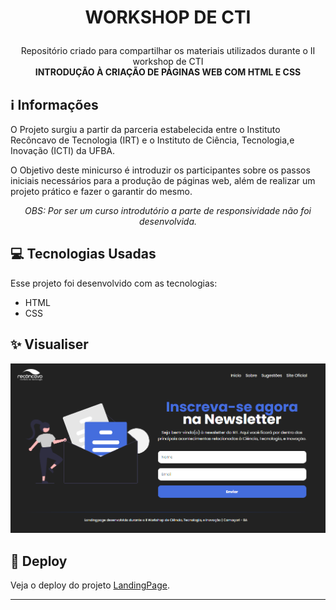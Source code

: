 # <p align="center">WORKSHOP DE CTI</p>

<p align="center">
  Repositório criado para compartilhar os materiais utilizados durante o II workshop de CTI <br>
  <strong>INTRODUÇÃO À CRIAÇÃO DE PÁGINAS WEB COM HTML E CSS</strong>
 <br>
 
## ℹ️ Informações
O Projeto surgiu a partir da parceria estabelecida entre o Instituto Recôncavo de Tecnologia (IRT) e o Instituto de Ciência, Tecnologia,e Inovação (ICTI) da UFBA.

O Objetivo deste minicurso é introduzir os participantes sobre os passos iniciais necessários para a produção de páginas web, além de realizar um projeto prático e fazer o garantir do mesmo.

<p align="center">
<i>OBS: Por ser um curso introdutório a parte de responsividade não foi desenvolvida.</i>

## 💻 Tecnologias Usadas

Esse projeto foi desenvolvido com as tecnologias:

- HTML
- CSS

## ✨ Visualiser

![alt text](https://raw.githubusercontent.com/antonioscn/workshopCTI/main/page.png)
 
 
## 🔗 Deploy
  Veja o deploy do projeto [LandingPage](https://antonioscn.github.io/workshopCTI/).

---
